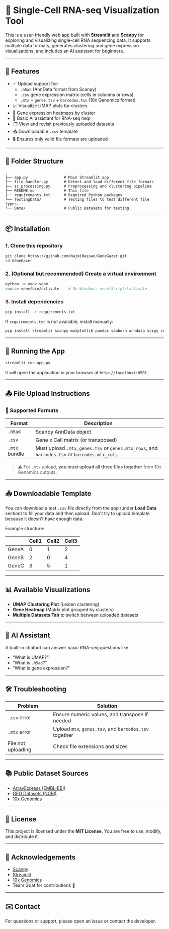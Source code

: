 
# 🧬 Single-Cell RNA-seq Visualization Tool

This is a user-friendly web app built with **Streamlit** and **Scanpy** for exploring and visualizing single-cell RNA sequencing data. It supports multiple data formats, generates clustering and gene expression visualizations, and includes an AI assistant for beginners.

---

## 🚀 Features

- ✅ Upload support for:
  - `.h5ad` (AnnData format from Scanpy)
  - `.csv` gene expression matrix (cells in columns or rows)
  - `.mtx` + `genes.tsv` + `barcodes.tsv` (10x Genomics format)
- 📈 Visualize UMAP plots for clusters
- 🎯 Gene expression heatmaps by cluster
- 🧠 Basic AI assistant for RNA-seq help
- 🗂️ View and revisit previously uploaded datasets
- 📥 Downloadable `.csv` template
- 🔒 Ensures only valid file formats are uploaded

---

## 📁 Folder Structure

```
.
├── app.py                # Main Streamlit app
├── file_handler.py       # Detect and load different file formats
├── sc_processing.py      # Preprocessing and clustering pipeline
├── README.md             # This file
├── requirements.txt      # Required Python packages
└── TestingData/          # Testing files to test different file types. 
└── Date/                 # Public Datasets for testing.  
```

---

## 📦 Installation

### 1. Clone this repository

```bash
git clone https://github.com/NajmiHassan/GeneGazer.git
cd GeneGazer
```

### 2. (Optional but recommended) Create a virtual environment

```bash
python -m venv venv
source venv/bin/activate    # On Windows: venv\Scripts\activate
```

### 3. Install dependencies

```bash
pip install -r requirements.txt
```

If `requirements.txt` is not available, install manually:

```bash
pip install streamlit scanpy matplotlib pandas seaborn anndata scipy scikit-learn
```

---

## 🧪 Running the App

```bash
streamlit run app.py
```

It will open the application in your browser at `http://localhost:8501`.

---

## 📤 File Upload Instructions

### 🔹 Supported Formats

| Format         | Description |
|----------------|-------------|
| `.h5ad`        | Scanpy AnnData object |
| `.csv`         | Gene x Cell matrix (or transposed) |
| `.mtx` bundle  | Must upload `.mtx`, `genes.tsv` or `genes.mtx_rows`, and `barcodes.tsv` or `barcodes.mtx_cols` |

> ⚠️ For `.mtx` upload, **you must upload all three files together** from 10x Genomics outputs.

---

## 📥 Downloadable Template

You can download a test `.csv` file directly from the app (under **Load Data** section) to fill your data and then upload. Don't try to upload template because it doesn't have enough data. 

Example structure:

|        | Cell1 | Cell2 | Cell3 |
|--------|-------|-------|-------|
| GeneA  | 0     | 1     | 2     |
| GeneB  | 2     | 0     | 4     |
| GeneC  | 3     | 5     | 1     |

---

## 📊 Available Visualizations

- **UMAP Clustering Plot** (Leiden clustering)
- **Gene Heatmap** (Matrix plot grouped by clusters)
- **Multiple Datasets Tab** to switch between uploaded datasets

---

## 🧠 AI Assistant

A built-in chatbot can answer basic RNA-seq questions like:

- “What is UMAP?”
- “What is `.h5ad`?”
- “What is gene expression?”

---

## 🛠️ Troubleshooting

| Problem | Solution |
|--------|----------|
| `.csv` error | Ensure numeric values, and transpose if needed |
| `.mtx` error | Upload `mtx`, `genes.tsv`, and `barcodes.tsv` together |
| File not uploading | Check file extensions and sizes |

---

## 📚 Public Dataset Sources

- [ArrayExpress (EMBL-EBI)](https://www.ebi.ac.uk/biostudies/arrayexpress/)
- [GEO Datasets (NCBI)](https://www.ncbi.nlm.nih.gov/geo/)
- [10x Genomics](https://www.10xgenomics.com/resources/datasets)

---

## 📄 License

This project is licensed under the **MIT License**. You are free to use, modify, and distribute it.

---

## 🙌 Acknowledgements

- [Scanpy](https://scanpy.readthedocs.io/en/stable/)
- [Streamlit](https://streamlit.io/)
- [10x Genomics](https://www.10xgenomics.com/)
- Team Goat for contributions 🚀

---

## ✉️ Contact

For questions or support, please open an issue or contact the developer.
